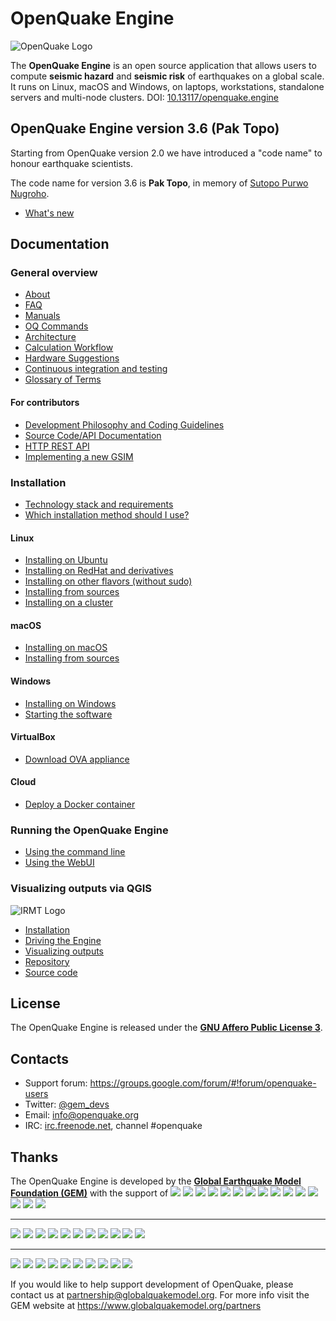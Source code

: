 # OpenQuake Engine

![OpenQuake Logo](https://github.com/gem/oq-infrastructure/raw/master/logos/oq-logo.png)

The **OpenQuake Engine** is an open source application that allows users to compute **seismic hazard** and **seismic risk** of earthquakes on a global scale. It runs on Linux, macOS and Windows, on laptops, workstations, standalone servers and multi-node clusters. DOI: [10.13117/openquake.engine](https://doi.org/10.13117/openquake.engine)

<!-- GEM BEGIN: apply the following patch with the proper values for the next release
-[![Build Status](https://travis-ci.org/gem/oq-engine.svg?branch=master)](https://travis-ci.org/gem/oq-engine)
 
-### Current stable
+## OpenQuake Engine version 2.6 (Gutenberg)
 
-Current stable version is the **OpenQuake Engine 2.5** 'Fourier'. The documentation is available at https://github.com/gem/oq-engine/tree/engine-2.5#openquake-engine.
-* [What's new](https://github.com/gem/oq-engine/blob/engine-2.5/doc/whats-new.md)
-
+Starting from OpenQuake version 2.0 we have introduced a "code name" to honour earthquake scientists.
 
+The code name for version 2.6 is **Gutenberg**, in memory of [Beno Gutenberg](https://en.wikipedia.org/wiki/Beno_Gutenberg).
+* [What's new](https://github.com/gem/oq-engine/blob/engine-2.6/doc/whats-new.md)
+ 
+## Documentation
-## Documentation (master tree)
-->
## OpenQuake Engine version 3.6 (Pak Topo)
 
Starting from OpenQuake version 2.0 we have introduced a "code name" to honour earthquake scientists.
 
The code name for version 3.6 is **Pak Topo**, in memory of [Sutopo Purwo Nugroho](https://en.wikipedia.org/wiki/Sutopo_Purwo_Nugroho).

* [What's new](https://github.com/gem/oq-engine/blob/engine-3.6/doc/whats-new.md)
 
## Documentation

<!-- GEM END -->

### General overview

* [About](https://github.com/gem/oq-engine/blob/engine-3.6/doc/about.md)
* [FAQ](https://github.com/gem/oq-engine/blob/engine-3.6/doc/faq.md)
* [Manuals](https://www.globalquakemodel.org/single-post/OpenQuake-Engine-Manual)
* [OQ Commands](https://github.com/gem/oq-engine/blob/engine-3.6/doc/oq-commands.md)
* [Architecture](https://github.com/gem/oq-engine/blob/engine-3.6/doc/sphinx/architecture.rst)
* [Calculation Workflow](https://github.com/gem/oq-engine/blob/engine-3.6/doc/calculation-workflow.md)
* [Hardware Suggestions](https://github.com/gem/oq-engine/blob/engine-3.6/doc/hardware-suggestions.md)
* [Continuous integration and testing](https://github.com/gem/oq-engine/blob/engine-3.6/doc/testing.md)
* [Glossary of Terms](https://github.com/gem/oq-engine/blob/engine-3.6/doc/glossary.md)

#### For contributors

* [Development Philosophy and Coding Guidelines](https://github.com/gem/oq-engine/blob/engine-3.6/doc/development-guidelines.md)
* [Source Code/API Documentation](http://docs.openquake.org/oq-engine/)
* [HTTP REST API](https://github.com/gem/oq-engine/blob/engine-3.6/doc/web-api.md)
* [Implementing a new GSIM](https://github.com/gem/oq-engine/blob/engine-3.6/doc/implementing-new-gsim.md)

### Installation

* [Technology stack and requirements](https://github.com/gem/oq-engine/blob/engine-3.6/doc/requirements.md)
* [Which installation method should I use?](https://github.com/gem/oq-engine/blob/engine-3.6/doc/installing/overview.md)

#### Linux

* [Installing on Ubuntu](https://github.com/gem/oq-engine/blob/engine-3.6/doc/installing/ubuntu.md)
* [Installing on RedHat and derivatives](https://github.com/gem/oq-engine/blob/engine-3.6/doc/installing/rhel.md)
* [Installing on other flavors (without sudo)](https://github.com/gem/oq-engine/blob/engine-3.6/doc/installing/linux-generic.md)
* [Installing from sources](https://github.com/gem/oq-engine/blob/engine-3.6/doc/installing/development.md)
* [Installing on a cluster](https://github.com/gem/oq-engine/blob/engine-3.6/doc/installing/cluster.md)

#### macOS

* [Installing on macOS](https://github.com/gem/oq-engine/blob/engine-3.6/doc/installing/macos.md)
* [Installing from sources](https://github.com/gem/oq-engine/blob/engine-3.6/doc/installing/development.md#macos)

#### Windows

* [Installing on Windows](https://github.com/gem/oq-engine/blob/engine-3.6/doc/installing/windows.md)
* [Starting the software](https://github.com/gem/oq-engine/blob/engine-3.6/doc/running/windows.md)

#### VirtualBox

* [Download OVA appliance](https://downloads.openquake.org/ova/stable/)

#### Cloud

* [Deploy a Docker container](https://github.com/gem/oq-engine/blob/engine-3.6/doc/installing/docker.md)

### Running the OpenQuake Engine

* [Using the command line](https://github.com/gem/oq-engine/blob/engine-3.6/doc/running/unix.md)
* [Using the WebUI](https://github.com/gem/oq-engine/blob/engine-3.6/doc/running/server.md)

### Visualizing outputs via QGIS

![IRMT Logo](https://github.com/gem/oq-infrastructure/raw/master/icons/irmt_icon.png)

* [Installation](https://docs.openquake.org/oq-irmt-qgis/latest/00_installation.html)
* [Driving the Engine](https://docs.openquake.org/oq-irmt-qgis/latest/14_driving_the_oqengine.html)
* [Visualizing outputs](https://docs.openquake.org/oq-irmt-qgis/latest/15_viewer_dock.html)
* [Repository](https://plugins.qgis.org/plugins/svir/)
* [Source code](https://github.com/gem/oq-irmt-qgis)

## License

The OpenQuake Engine is released under the **[GNU Affero Public License 3](https://github.com/gem/oq-engine/blob/engine-3.6/LICENSE)**.

## Contacts

* Support forum: https://groups.google.com/forum/#!forum/openquake-users
* Twitter: [@gem_devs](https://twitter.com/gem_devs)
* Email: info@openquake.org
* IRC: [irc.freenode.net](https://webchat.freenode.net/), channel #openquake

## Thanks

The OpenQuake Engine is developed by the **[Global Earthquake Model Foundation (GEM)](http://gem.foundation)** with the support of
![](https://github.com/gem/oq-infrastructure/raw/master/logos/aus.png)
![](https://github.com/gem/oq-infrastructure/raw/master/logos/cidigen.png)
![](https://github.com/gem/oq-infrastructure/raw/master/logos/sg_170x104.jpg)
![](https://github.com/gem/oq-infrastructure/raw/master/logos/gfz.png)
![](https://github.com/gem/oq-infrastructure/raw/master/logos/pcn.jpg)
![](https://github.com/gem/oq-infrastructure/raw/master/logos/nied.png)
![](https://github.com/gem/oq-infrastructure/raw/master/logos/nset.png)
![](https://github.com/gem/oq-infrastructure/raw/master/logos/morst.jpg)
![](https://github.com/gem/oq-infrastructure/raw/master/logos/RCN.jpg)
![](https://github.com/gem/oq-infrastructure/raw/master/logos/swiss_1.jpg)
![](https://github.com/gem/oq-infrastructure/raw/master/logos/tem.jpg)
![](https://github.com/gem/oq-infrastructure/raw/master/logos/TCIP-01.png)
![](https://github.com/gem/oq-infrastructure/raw/master/logos/nerc.png)
![](https://github.com/gem/oq-infrastructure/raw/master/logos/usaid_BsOsE8Z_QZnaG6c.jpg)
![](https://github.com/gem/oq-infrastructure/raw/master/logos/FUNVISIS_GEM_logo.png)

***

![](https://github.com/gem/oq-infrastructure/raw/master/logos/FMGlobal.jpg)
![](https://github.com/gem/oq-infrastructure/raw/master/logos/hannoverRe.jpg)
![](https://github.com/gem/oq-infrastructure/raw/master/logos/Nephila.jpg)
![](https://github.com/gem/oq-infrastructure/raw/master/logos/munichre_HwOCwR4.jpg)
![](https://github.com/gem/oq-infrastructure/raw/master/logos/zurich_3eh504q.jpg)
![](https://github.com/gem/oq-infrastructure/raw/master/logos/Air_JlQh6Ke.jpg)
![](https://github.com/gem/oq-infrastructure/raw/master/logos/sur_170x104.jpg)
![](https://github.com/gem/oq-infrastructure/raw/master/logos/EUCENTRE_BRAw8x4.jpg)
![](https://github.com/gem/oq-infrastructure/raw/master/logos/GiroJ.jpg)
![](https://github.com/gem/oq-infrastructure/raw/master/logos/arup.jpg)
![](https://github.com/gem/oq-infrastructure/raw/master/logos/OYO_1.jpg)

***

![](https://github.com/gem/oq-infrastructure/raw/master/logos/OECD.jpg)
![](https://github.com/gem/oq-infrastructure/raw/master/logos/worldbank_2.jpg)
![](https://github.com/gem/oq-infrastructure/raw/master/logos/ISDR.jpg)
![](https://github.com/gem/oq-infrastructure/raw/master/logos/Unesco.jpg)
![](https://github.com/gem/oq-infrastructure/raw/master/logos/iaspei.jpg)
![](https://github.com/gem/oq-infrastructure/raw/master/logos/iaee.jpg)
![](https://github.com/gem/oq-infrastructure/raw/master/logos/istructe.jpg)
![](https://github.com/gem/oq-infrastructure/raw/master/logos/cssc.jpg)
![](https://github.com/gem/oq-infrastructure/raw/master/logos/IRDRICSU.png)
![](https://github.com/gem/oq-infrastructure/raw/master/logos/EERI_GEM.png)

If you would like to help support development of OpenQuake, please contact us at [partnership@globalquakemodel.org](mailto:partnership@globalquakemodel.org).
For more info visit the GEM website at https://www.globalquakemodel.org/partners
